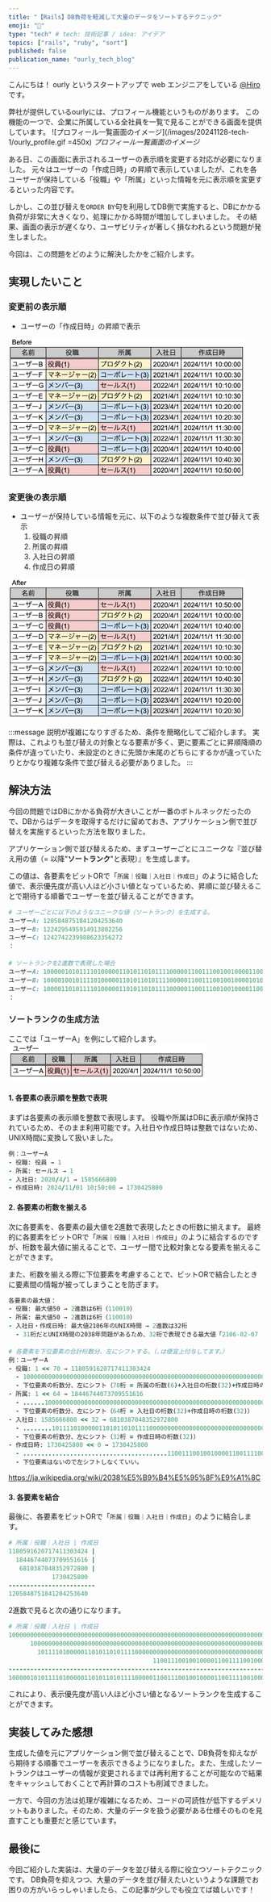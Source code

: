 ```yaml
---
title: "【Rails】DB負荷を軽減して大量のデータをソートするテクニック"
emoji: "🚀"
type: "tech" # tech: 技術記事 / idea: アイデア
topics: ["rails", "ruby", "sort"]
published: false
publication_name: "ourly_tech_blog"
---
```

こんにちは！
ourly というスタートアップで web エンジニアをしている [@Hiro](https://x.com/hirox126)です。

弊社が提供しているourlyには、プロフィール機能というものがあります。
この機能の一つで、企業に所属している全社員を一覧で見ることができる画面を提供しています。
![プロフィール一覧画面のイメージ](/images/20241128-tech-1/ourly_profile.gif =450x)
*プロフィール一覧画面のイメージ*

ある日、この画面に表示されるユーザーの表示順を変更する対応が必要になりました。
元々はユーザーの「作成日時」の昇順で表示していましたが、これを各ユーザーが保持している「役職」や「所属」といった情報を元に表示順を変更するといった内容です。

しかし、この並び替えを`ORDER BY`句を利用してDB側で実施すると、DBにかかる負荷が非常に大きくなり、処理にかかる時間が増加してしまいました。
その結果、画面の表示が遅くなり、ユーザビリティが著しく損なわれるという問題が発生しました。

今回は、この問題をどのように解決したかをご紹介します。

## 実現したいこと
### 変更前の表示順
- ユーザーの「作成日時」の昇順で表示

![変更前のユーザー表示順を説明する画像](/images/20241128-tech-1/sort_before.png)

### 変更後の表示順
- ユーザーが保持している情報を元に、以下のような複数条件で並び替えて表示
  1. 役職の昇順
  2. 所属の昇順
  3. 入社日の昇順
  4. 作成日の昇順

![変更後のユーザー表示順を説明する画像](/images/20241128-tech-1/sort_after.png)

:::message
説明が複雑になりすぎるため、条件を簡略化してご紹介します。
実際は、これよりも並び替えの対象となる要素が多く、更に要素ごとに昇順降順の条件が違っていたり、未設定のときに先頭か末尾のどちらにするかが違っていたりとかなり複雑な条件で並び替える必要がありました。
:::

## 解決方法
今回の問題ではDBにかかる負荷が大きいことが一番のボトルネックだったので、DBからはデータを取得するだけに留めておき、アプリケーション側で並び替えを実施するといった方法を取りました。

アプリケーション側で並び替えるため、まずユーザーごとにユニークな『並び替え用の値（= 以降"**ソートランク**"と表現）』を生成します。

この値は、各要素をビットORで「`所属｜役職｜入社日｜作成日`」のように結合した値で、表示優先度が高い人ほど小さい値となっているため、昇順に並び替えることで期待する順番でユーザーを並び替えることができます。

```ruby
# ユーザーごとに以下のようなユニークな値（ソートランク）を生成する。
ユーザーA: 1205848751841204253640
ユーザーB: 1224295495914913802256
ユーザーC: 1242742239988623356272
：

# ソートランクを2進数で表現した場合
ユーザーA: 10000010101111010000011010110101111000001100111001001000011001111001000
ユーザーB: 10000100101111010000011010110101111000001100111001001000010100000010000
ユーザーC: 10000110101111010000011010110101111000001100111001001000011000101110000
：
```

### ソートランクの生成方法
ここでは「ユーザーA」を例にして紹介します。
![変更後のユーザー表示順を説明する画像](/images/20241128-tech-1/userA.png)

#### 1. 各要素の表示順を整数で表現
まずは各要素の表示順を整数で表現します。
役職や所属はDBに表示順が保持されているため、そのまま利用可能です。入社日や作成日時は整数ではないため、UNIX時間に変換して扱いました。

```ruby
例：ユーザーA
- 役職: 役員 → 1
- 所属: セールス → 1
- 入社日: 2020/4/1 → 1585666800
- 作成日時: 2024/11/01 10:50:00 → 1730425800
```

#### 2. 各要素の桁数を揃える
次に各要素を、各要素の最大値を2進数で表現したときの桁数に揃えます。
最終的に各要素をビットORで「`所属｜役職｜入社日｜作成日`」のように結合するのですが、桁数を最大値に揃えることで、ユーザー間で比較対象となる要素を揃えることができます。

また、桁数を揃える際に下位要素を考慮することで、ビットORで結合したときに要素間の情報が被ってしまうことを防ぎます。

```ruby
各要素の最大値：
- 役職: 最大値50 → 2進数は6桁（110010）
- 所属: 最大値50 → 2進数は6桁（110010）
- 入社日・作成日時: 最大値2106年のUNIX時間 → 2進数は32桁
  - 31桁だとUNIX時間の2038年問題があるため、32桁で表現できる最大値「2106-02-07 15:28:15」を上限としました。

# 各要素を下位要素の合計桁数分、左にシフトする。（.は便宜上付与してます。）
例：ユーザーA
- 役職: 1 << 70 → 1180591620717411303424
  - 10000000000000000000000000000000000000000000000000000000000000000000000
  - 下位要素の桁数分、左にシフト（70桁 = 所属の桁数(6)+入社日の桁数(32)+作成日時の桁数(32)）
- 所属: 1 << 64 → 18446744073709551616
  - ......10000000000000000000000000000000000000000000000000000000000000000
  - 下位要素の桁数分、左にシフト（64桁 = 入社日の桁数(32)+作成日時の桁数(32)）
- 入社日: 1585666800 << 32 → 6810387048352972800
  - ........101111010000011010110101111000000000000000000000000000000000000
  - 下位要素の桁数分、左にシフト（32桁 = 作成日時の桁数(32)）
- 作成日時: 1730425800 << 0 → 1730425800
  - ........................................1100111001001000011001111001000
  - 下位要素はないので左シフトしなくていい。
```
https://ja.wikipedia.org/wiki/2038%E5%B9%B4%E5%95%8F%E9%A1%8C

#### 3. 各要素を結合
最後に、各要素をビットORで「`所属｜役職｜入社日｜作成日`」のように結合します。

```ruby
# 所属｜役職｜入社日 | 作成日
1180591620717411303424 |
  18446744073709551616 |
   6810387048352972800 |
            1730425800
------------------------
1205848751841204253640
```

2進数で見ると次の通りになります。

```ruby
# 所属｜役職｜入社日 | 作成日
10000000000000000000000000000000000000000000000000000000000000000000000 |
      10000000000000000000000000000000000000000000000000000000000000000 |
        101111010000011010110101111000000000000000000000000000000000000 |
                                        1100111001001000011001111001000
-------------------------------------------------------------------------
10000010101111010000011010110101111000001100111001001000011001111001000
```

これにより、表示優先度が高い人ほど小さい値となるソートランクを生成することができます。

## 実装してみた感想
生成した値を元にアプリケーション側で並び替えることで、DB負荷を抑えながら期待する順番でユーザーを表示できるようになりました。また、生成したソートランクはユーザーの情報が変更されるまでは再利用することが可能なので結果をキャッシュしておくことで再計算のコストも削減できました。

一方で、今回の方法は処理が複雑になるため、コードの可読性が低下するデメリットもありました。そのため、大量のデータを扱う必要がある仕様そのものを見直すことも重要だと感じています。

## 最後に
今回ご紹介した実装は、大量のデータを並び替える際に役立つソートテクニックです。
DB負荷を抑えつつ、大量のデータを並び替えたいというような課題でお困りの方がいらっしゃいましたら、この記事が少しでも役立てば嬉しいです！
